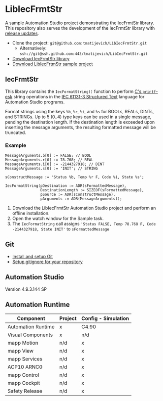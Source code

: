 # LibIecFrmtStr

A sample Automation Studio project demonstrating the IecFrmtStr library. This repository also serves the development of the IecFrmtStr library with [release updates](https://github.com/tmatijevich/LibIecFrmtStr/releases).

- Clone the project: `git@github.com:tmatijevich/LibIecFrmtStr.git`
	- Alternatively: `ssh://git@ssh.github.com:443/tmatijevich/LibIecFrmtStr.git`
- [Download IecFrmtStr library](https://github.com/tmatijevich/LibIecFrmtStr/releases/download/0.2.5/IecFrmtStr.zip)
- [Download LibIecFrtmStr sample project](https://github.com/tmatijevich/LibIecFrmtStr/releases/download/0.2.5/LibIecFrmtStr.zip)

## IecFrmtStr

This library contains the `IecFormatString()` function to perform [C's `printf`-esk](https://www.cplusplus.com/reference/cstdio/printf/) string operations in the [IEC 61131-3 Structured Text](https://en.wikipedia.org/wiki/Structured_text) language for Automation Studio programs. 

Format strings using the keys `%b`, `%r`, `%i`, and `%s` for BOOLs, REALs, DINTs, and STRINGs. Up to 5 (0..4) type keys can be used in a single message, pending the destination length. If the destination length is exceeded upon inserting the message arguments, the resulting formatted message will be truncated.

### Example


```
MessageArguments.b[0] := FALSE; // BOOL
MessageArguments.r[0] := 78.768; // REAL
MessageArguments.i[0] := -2144327918; // DINT
MessageArguments.s[0] := 'INIT'; // STRING

sConstructMessage := 'Status %b, Temp %r F, Code %i, State %s';

IecFormatString(pDestination := ADR(sFormattedMessage), 
                DestinationLength := SIZEOF(sFormattedMessage), 
                pSource := ADR(sConstructMessage), 
                pArguments := ADR(MessageArguments));
```

1. Download the LibIecFrmtStr Automation Studio project and perform an offline installation.
2. Open the watch window for the Sample task.
3. The `IecFormatString` call assigns `'Status FALSE, Temp 78.768 F, Code -2144327918, State INIT'` to `sFormattedMessage`

## Git
- [Install and setup Git](https://tmatijevich.github.io/gfw-tutorial/)
- [Setup gitignore for your repository](https://gist.github.com/tmatijevich/453436f1e6abc62a3d052d9b03f9db58)

## Automation Studio
Version 4.9.3.144 SP

## Automation Runtime

Component 				| Project 			| Config - Simulation	
------------------------|-------------------|-----------------------
Automation Runtime		| x					| C4.90 
Visual Components		| x 				| n/d 
mapp Motion 			| n/d 				| x 
mapp View 				| n/d 				| x 
mapp Services 			| n/d 				| x 
ACP10 ARNC0				| n/d 				| x 
mapp Control 			| n/d 				| x 
mapp Cockpit 			| n/d 				| x 
Safety Release 			| n/d 				| x 

